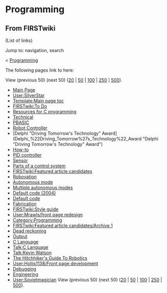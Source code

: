 # Programming

## From FIRSTwiki

(List of links)

Jump to: navigation, search

< [Programming](/index.php?title=Programming&redirect=no "Programming")

The following pages link to here:

View (previous 50) (next 50) ([20](/index.php?title=Special:Whatlinkshere/Programming&limit=20&from=0 "Special:Whatlinkshere/Programming") | [50](/index.php?title=Special:Whatlinkshere/Programming&limit=50&from=0 "Special:Whatlinkshere/Programming") | [100](/index.php?title=Special:Whatlinkshere/Programming&limit=100&from=0 "Special:Whatlinkshere/Programming") | [250](/index.php?title=Special:Whatlinkshere/Programming&limit=250&from=0 "Special:Whatlinkshere/Programming") | [500](/index.php?title=Special:Whatlinkshere/Programming&limit=500&from=0 "Special:Whatlinkshere/Programming")).

- [Main Page](Main_Page "Main Page")
- [User:SilverStar](User:SilverStar "User:SilverStar")
- [Template:Main page toc](Template:Main_page_toc "Template:Main page toc")
- [FIRSTwiki:To Do](FIRSTwiki:To_Do "FIRSTwiki:To Do")
- [Resources for C programming](Resources_for_C_programming "Resources for C programming")
- [Technical](Technical "Technical")
- [PBASIC](PBASIC "PBASIC")
- [Robot Controller](robot-controller)
- [Delphi "Driving Tomorrow's Technology" Award](Delphi_%22Driving_Tomorrow%27s_Technology%22_Award "Delphi "Driving Tomorrow's Technology" Award")
- [How-to](How-to "How-to")
- [PID controller](PID_controller "PID controller")
- [Sensor](sensor)
- [Parts of a control system](Parts_of_a_control_system "Parts of a control system")
- [FIRSTwiki:Featured article candidates](FIRSTwiki:Featured_article_candidates "FIRSTwiki:Featured article candidates")
- [Robovation](robovation)
- [Autonomous mode](autonomous-mode)
- [Multiple autonomous modes](Multiple_autonomous_modes "Multiple autonomous modes")
- [Default code (2004)](Default_code_%282004%29 "Default code \(2004\)")
- [Default code](Default_code "Default code")
- [Fabrication](Fabrication "Fabrication")
- [FIRSTwiki:Style guide](FIRSTwiki:Style_guide "FIRSTwiki:Style guide")
- [User:Mrawls/front page redesign](User:Mrawls/front_page_redesign "User:Mrawls/front page redesign")
- [Category:Programming](Category:Programming "Category:Programming")
- [FIRSTwiki:Featured article candidates/Archive 1](FIRSTwiki:Featured_article_candidates/Archive_1 "FIRSTwiki:Featured article candidates/Archive 1")
- [Dead reckoning](Dead_reckoning "Dead reckoning")
- [Output](Output "Output")
- [C Language](C_Language "C Language")
- [Talk:C Language](Talk:C_Language "Talk:C Language")
- [Talk:Kevin Watson](Talk:Kevin_Watson "Talk:Kevin Watson")
- [The Hitchhiker's Guide To Robotics](The_Hitchhiker%27s_Guide_To_Robotics "The Hitchhiker's Guide To Robotics")
- [User:Hollis1138/Front page development](User:Hollis1138/Front_page_development "User:Hollis1138/Front page development")
- [Debugging](Debugging "Debugging")
- [Engineering](Engineering "Engineering")
- [User:Sovietmagician](User:Sovietmagician "User:Sovietmagician") View (previous 50) (next 50) ([20](/index.php?title=Special:Whatlinkshere/Programming&limit=20&from=0 "Special:Whatlinkshere/Programming") | [50](/index.php?title=Special:Whatlinkshere/Programming&limit=50&from=0 "Special:Whatlinkshere/Programming") | [100](/index.php?title=Special:Whatlinkshere/Programming&limit=100&from=0 "Special:Whatlinkshere/Programming") | [250](/index.php?title=Special:Whatlinkshere/Programming&limit=250&from=0 "Special:Whatlinkshere/Programming") | [500](/index.php?title=Special:Whatlinkshere/Programming&limit=500&from=0 "Special:Whatlinkshere/Programming")).
